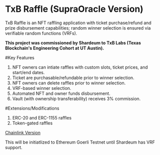 # TxB Raffle (SupraOracle Version)

TxB Raffle is an NFT raffling application with ticket purchase/refund and prize disbursement capabilities; random winner selection is ensured via verifiable random functions (VRFs).

**This project was commissioned by Shardeum to TxB Labs (Texas Blockchain's Engineering Cohort at UT Austin).**

#Key Features

1. NFT owners can intiate raffles with custom slots, ticket prices, and start/end dates.
2. Ticket are purchasable/refundable prior to winner selection.
3. NFT owners can delete raffles prior to winner selection.
4. VRF-based winner selection.
5. Automated NFT and owner funds disbursement.
6. Vault (with ownership transferability) receives 3% commission.

#Extensions/Modifications

1. ERC-20 and ERC-1155 raffles
2. Token-gated raffles

[Chainlink Version](https://github.com/sreeduggirala/TxB-Raffle)

This will be initiatlized to Ethereum Goerli Testnet until Shardeum has VRF support.
